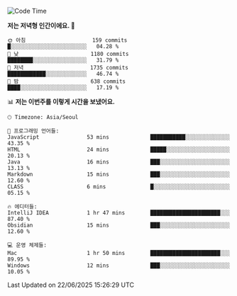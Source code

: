   <!--START_SECTION:waka-->
![Code Time](http://img.shields.io/badge/Code%20Time-646%20hrs%2041%20mins-blue)

**저는 저녁형 인간이에요. 🦉** 

```text
🌞 아침                     159 commits         █░░░░░░░░░░░░░░░░░░░░░░░░   04.28 % 
🌆 낮　                     1180 commits        ████████░░░░░░░░░░░░░░░░░   31.79 % 
🌃 저녁                     1735 commits        ████████████░░░░░░░░░░░░░   46.74 % 
🌙 밤　                     638 commits         ████░░░░░░░░░░░░░░░░░░░░░   17.19 % 
```


📊 **저는 이번주를 이렇게 시간을 보냈어요.** 

```text
🕑︎ Timezone: Asia/Seoul

💬 프로그래밍 언어들: 
JavaScript               53 mins             ███████████░░░░░░░░░░░░░░   43.35 % 
HTML                     24 mins             █████░░░░░░░░░░░░░░░░░░░░   20.13 % 
Java                     16 mins             ███░░░░░░░░░░░░░░░░░░░░░░   13.13 % 
Markdown                 15 mins             ███░░░░░░░░░░░░░░░░░░░░░░   12.60 % 
CLASS                    6 mins              █░░░░░░░░░░░░░░░░░░░░░░░░   05.15 % 

🔥 에디터들: 
IntelliJ IDEA            1 hr 47 mins        ██████████████████████░░░   87.40 % 
Obsidian                 15 mins             ███░░░░░░░░░░░░░░░░░░░░░░   12.60 % 

💻 운영 체제들: 
Mac                      1 hr 50 mins        ██████████████████████░░░   89.95 % 
Windows                  12 mins             ███░░░░░░░░░░░░░░░░░░░░░░   10.05 % 
```


 Last Updated on 22/06/2025 15:26:29 UTC
<!--END_SECTION:waka-->
